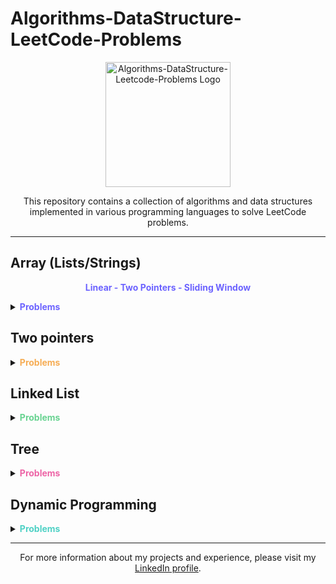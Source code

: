 # Algorithms-DataStructure-LeetCode-Problems

<p align="center">
  <img src="https://smlpoints.com/wp-content/uploads/LeetCode_logo.png" alt="Algorithms-DataStructure-Leetcode-Problems Logo" width="200">
</p>


<p align="center">
  This repository contains a collection of algorithms and data structures implemented in various programming languages to solve LeetCode problems.
</p>

---

## Array (Lists/Strings)
<p align="center">
  <span style="font-weight: bold; color: #6C63FF;">Linear - Two Pointers - Sliding Window</span>
</p>

<details>
  <summary><strong><span style="color:#6C63FF;">Problems</span></strong></summary>
  
  - **Problem 1**: Two Sum (Easy)
    - Difficulty: :star:
    - [Link](https://leetcode.com/problems/two-sum/)
    - Files: `two_sum.py`, `two_sum.java`, `two_sum.cpp`
      - `two_sum.py`:
        - Summary: This code solves the Two Sum problem by using a dictionary/hashmap to store the complements of elements as we iterate through the array. It has a time complexity of O(n).
      - `two_sum.java`:
        - Summary: This code solves the Two Sum problem by using nested loops to compare every pair of elements in the array. It has a time complexity of O(n^2).
      - `two_sum.cpp`:
        - Summary: This code solves the Two Sum problem by sorting the array and using two pointers to find the pair that sums up to the target. It has a time complexity of O(n log n).
    
  - **Problem 2**: Container With Most Water (Medium)
    - Difficulty: :star::star:
    - [Link](https://leetcode.com/problems/container-with-most-water/)
    - Files: `container_with_most_water.py`, `container_with_most_water.java`, `container_with_most_water.cpp`
      - `container_with_most_water.py`:
        - Summary: This code solves the Container With Most Water problem using a two-pointer approach. It starts with the widest container and moves the pointers inward based on the heights. It has a time complexity of O(n).
      - `container_with_most_water.java`:
        - Summary: This code solves the Container With Most Water problem by comparing every pair of heights using nested loops. It has a time complexity of O(n^2).
      - `container_with_most_water.cpp`:
        - Summary: This code solves the Container With Most Water problem using a two-pointer approach. It starts with the widest container and moves the pointers inward based on the heights. It has a time complexity of O(n).
  
  ...
</details>

## Two pointers

<details>
  <summary><strong><span style="color:#F6AD55;">Problems</span></strong></summary>
  
  - **Problem 1**: ...
</details>

## Linked List

<details>
  <summary><strong><span style="color:#68D391;">Problems</span></strong></summary>
  
  - **Problem 1**: ...
</details>

## Tree

<details>
  <summary><strong><span style="color:#ED64A6;">Problems</span></strong></summary>
  
  - **Problem 1**: ...
</details>

## Dynamic Programming

<details>
  <summary><strong><span style="color:#4FD1C5;">Problems</span></strong></summary>
  
  - **Problem 1**: ...
</details>

---

<p align="center">For more information about my projects and experience, please visit my <a href="https://www.linkedin.com/in/khaled-akel-98638a250">LinkedIn profile</a>.</p>





